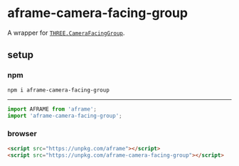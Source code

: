 # aframe-camera-facing-group

A wrapper for [`THREE.CameraFacingGroup`](https://github.com/SeregPie/THREE.CameraFacingGroup).

## setup

### npm

```shell
npm i aframe-camera-facing-group
```

---

```javascript
import AFRAME from 'aframe';
import 'aframe-camera-facing-group';
```

### browser

```html
<script src="https://unpkg.com/aframe"></script>
<script src="https://unpkg.com/aframe-camera-facing-group"></script>
```
